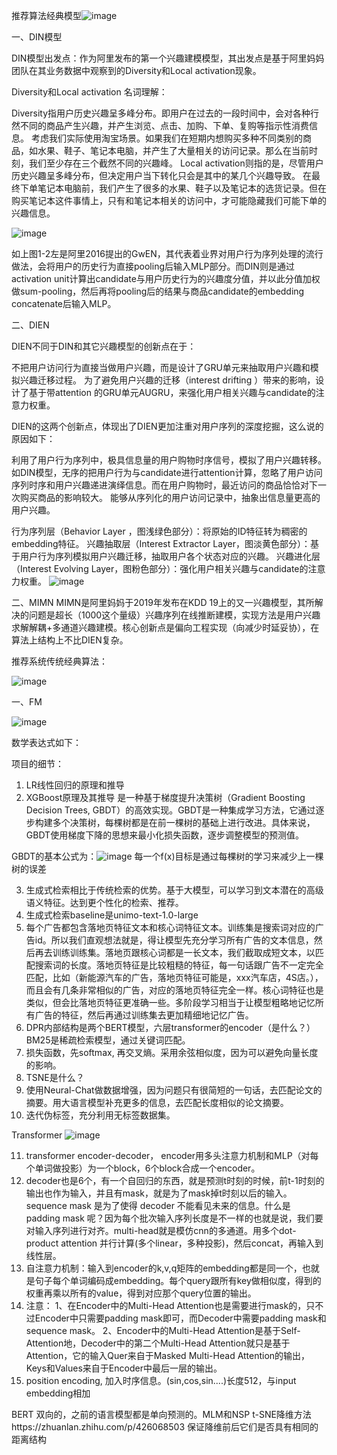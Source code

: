 推荐算法经典模型![image](https://github.com/user-attachments/assets/27be482c-8a3d-4c9b-ada3-33d19a803a33)

一、DIN模型

DIN模型出发点：作为阿里发布的第一个兴趣建模模型，其出发点是基于阿里妈妈团队在其业务数据中观察到的Diversity和Local activation现象。

Diversity和Local activation 名词理解：

Diversity指用户历史兴趣呈多峰分布。即用户在过去的一段时间中，会对各种行然不同的商品产生兴趣，并产生浏览、点击、加购、下单、复购等指示性消费信息。
考虑我们实际使用淘宝场景。如果我们在短期内想购买多种不同类别的商品，如水果、鞋子、笔记本电脑，并产生了大量相关的访问记录。那么在当前时刻，我们至少存在三个截然不同的兴趣峰。
Local activation则指的是，尽管用户历史兴趣呈多峰分布，但决定用户当下转化只会是其中的某几个兴趣导致。
在最终下单笔记本电脑前，我们产生了很多的水果、鞋子以及笔记本的选货记录。但在购买笔记本这件事情上，只有和笔记本相关的访问中，才可能隐藏我们可能下单的兴趣信息。

![image](https://github.com/user-attachments/assets/ef906f2c-cde7-4ace-8fb3-3f6daf69938c)

如上图1-2左是阿里2016提出的GwEN，其代表着业界对用户行为序列处理的流行做法，会将用户的历史行为直接pooling后输入MLP部分。而DIN则是通过activation unit计算出candidate与用户历史行为的兴趣度分值，并以此分值加权做sum-pooling，然后再将pooling后的结果与商品candidate的embedding concatenate后输入MLP。

二、DIEN 

DIEN不同于DIN和其它兴趣模型的创新点在于：

不把用户访问行为直接当做用户兴趣，而是设计了GRU单元来抽取用户兴趣和模拟兴趣迁移过程。
为了避免用户兴趣的迁移（interest drifting ）带来的影响，设计了基于带attention 的GRU单元AUGRU，来强化用户相关兴趣与candidate的注意力权重。

DIEN的这两个创新点，体现出了DIEN更加注重对用户序列的深度挖掘，这么说的原因如下：

利用了用户行为序列中，极具信息量的用户购物时序信号，模拟了用户兴趣转移。
如DIN模型，无序的把用户行为与candidate进行attention计算，忽略了用户访问序列时序和用户兴趣递进演绎信息。而在用户购物时，最近访问的商品恰恰对下一次购买商品的影响较大。
能够从序列化的用户访问记录中，抽象出信息量更高的用户兴趣。

行为序列层（Behavior Layer ，图浅绿色部分）：将原始的ID特征转为稠密的embedding特征。
兴趣抽取层（Interest Extractor Layer，图淡黄色部分）：基于用户行为序列模拟用户兴趣迁移，抽取用户各个状态对应的兴趣。
兴趣进化层（Interest Evolving Layer，图粉色部分）：强化用户相关兴趣与candidate的注意力权重。
![image](https://github.com/user-attachments/assets/dd5fbb5b-f4cf-49d2-ab75-b75152f2690b)

二、MIMN
MIMN是阿里妈妈于2019年发布在KDD 19上的又一兴趣模型，其所解决的问题是超长（1000这个量级）兴趣序列在线推断建模，实现方法是用户兴趣求解解耦+多通道兴趣建模。核心创新点是偏向工程实现（向减少时延妥协），在算法上结构上不比DIEN复杂。

推荐系统传统经典算法：

![image](https://github.com/user-attachments/assets/e7ba0e24-0d10-4cce-b423-920f5f88cdd9)

一、FM

![image](https://github.com/user-attachments/assets/d350ab67-eb29-473f-a0ec-c493940e6d9d)

数学表达式如下：






项目的细节：

1. LR线性回归的原理和推导
2. XGBoost原理及其推导
  是一种基于梯度提升决策树（Gradient Boosting Decision Trees, GBDT）的高效实现。GBDT是一种集成学习方法，它通过逐步构建多个决策树，每棵树都是在前一棵树的基础上进行改进。具体来说，GBDT使用梯度下降的思想来最小化损失函数，逐步调整模型的预测值。

GBDT的基本公式为：![image](https://github.com/user-attachments/assets/4eb759a1-5172-45f8-8352-8f848a087bd2) 每一个f(x)目标是通过每棵树的学习来减少上一棵树的误差



3. 生成式检索相比于传统检索的优势。基于大模型，可以学习到文本潜在的高级语义特征。达到更个性化的检索、推荐。
4. 生成式检索baseline是unimo-text-1.0-large
5. 每个广告都包含落地页特征文本和核心词特征文本。训练集是搜索词对应的广告id。所以我们直观想法就是，得让模型先充分学习所有广告的文本信息，然后再去训练训练集。落地页跟核心词都是一长文本，我们截取成短文本，以匹配搜索词的长度。落地页特征是比较粗糙的特征，每一句话跟广告不一定完全匹配，比如（新能源汽车的广告，落地页特征可能是，xxx汽车店，4S店。），而且会有几条非常相似的广告，对应的落地页特征完全一样。核心词特征也是类似，但会比落地页特征更准确一些。多阶段学习相当于让模型粗略地记忆所有广告的特征，然后再通过训练集去更加精细地记忆广告。
6. DPR内部结构是两个BERT模型，六层transformer的encoder（是什么？） BM25是稀疏检索模型，通过关键词匹配。
7. 损失函数，先softmax, 再交叉熵。采用余弦相似度，因为可以避免向量长度的影响。
8. TSNE是什么？
9. 使用Neural-Chat做数据增强，因为问题只有很简短的一句话，去匹配论文的摘要。用大语言模型补充更多的信息，去匹配长度相似的论文摘要。
10. 迭代伪标签，充分利用无标签数据集。

Transformer
![image](https://github.com/user-attachments/assets/a1b51ce4-92bb-4e41-a95c-8b66b8295894)

  11. transformer encoder-decoder， encoder用多头注意力机制和MLP（对每个单词做投影）为一个block，6个block合成一个encoder。
  12. decoder也是6个，有一个自回归的东西，就是预测t时刻的时候，前t-1时刻的输出也作为输入，并且有mask，就是为了mask掉t时刻以后的输入。sequence mask 是为了使得 decoder 不能看见未来的信息。什么是 padding mask 呢？因为每个批次输入序列长度是不一样的也就是说，我们要对输入序列进行对齐。multi-head就是模仿cnn的多通道。用多个dot-product attention 并行计算(多个linear，多种投影)，然后concat，再输入到线性层。
  13. 自注意力机制：输入到encoder的k,v,q矩阵的embedding都是同一个，也就是句子每个单词编码成embedding。每个query跟所有key做相似度，得到的权重再乘以所有的value，得到对应那个query位置的输出。
  14. 注意：
  1、在Encoder中的Multi-Head Attention也是需要进行mask的，只不过Encoder中只需要padding mask即可，而Decoder中需要padding mask和sequence mask。
  2、Encoder中的Multi-Head Attention是基于Self-Attention地，Decoder中的第二个Multi-Head Attention就只是基于Attention，它的输入Quer来自于Masked Multi-Head Attention的输出，Keys和Values来自于Encoder中最后一层的输出。
  15. position encoding, 加入时序信息。(sin,cos,sin....)长度512，与input embedding相加

BERT
双向的，之前的语言模型都是单向预测的。MLM和NSP
t-SNE降维方法https://zhuanlan.zhihu.com/p/426068503  保证降维前后它们是否具有相同的距离结构
